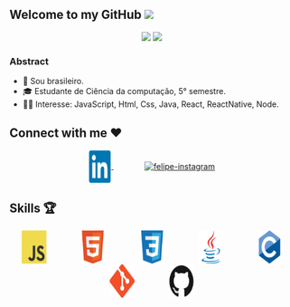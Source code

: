 ## Welcome to my GitHub <img src="https://raw.githubusercontent.com/iampavangandhi/iampavangandhi/master/gifs/Hi.gif" width="30px">

<p align="center">
  <img height="180em" src="https://github-readme-stats.vercel.app/api?username=felipemorgado&show_icons=true&theme=radical&include_all_commits=true&count_private=true"/>
  <img height="180em" src="https://github-readme-stats.vercel.app/api/top-langs/?username=felipemorgado&layout=compact&langs_count=16&theme=radical"/>
</p>

### Abstract

- 📍 Sou brasileiro.
- ‍🎓 Estudante de Ciência da computação, 5° semestre.
- 👨‍💻 Interesse: JavaScript, Html, Css, Java, React, ReactNative, Node.

## Connect with me ❤️
<p align="center">
    <a href="" target="_blank">
        <img align="center" alt="felipe-linkedin" height="60" width="40" src="https://raw.githubusercontent.com/devicons/devicon/master/icons/linkedin/linkedin-original.svg">
    </a> &nbsp;&nbsp;&nbsp;&nbsp;&nbsp;&nbsp;&nbsp;&nbsp;&nbsp;&nbsp;&nbsp;&nbsp;&nbsp;
    <a href="https://www.instagram.com/morgado.felps/" target="_blank">
        <img align="center" alt="felipe-instagram" height="60" width="40" src="https://cdn.worldvectorlogo.com/logos/instagram-2-1.svg">
    </a>
</p>

## Skills :trophy:
<p align="center">
     <img align="center" height="60" width="45" src="https://raw.githubusercontent.com/devicons/devicon/master/icons/javascript/javascript-original.svg">
     &nbsp;&nbsp;&nbsp;&nbsp;&nbsp;&nbsp;&nbsp;&nbsp;&nbsp;&nbsp;&nbsp;&nbsp;&nbsp;
     <img align="center" height="60" width="45" src="https://raw.githubusercontent.com/devicons/devicon/master/icons/html5/html5-original.svg">
     &nbsp;&nbsp;&nbsp;&nbsp;&nbsp;&nbsp;&nbsp;&nbsp;&nbsp;&nbsp;&nbsp;&nbsp;&nbsp;
     <img align="center" height="60" width="45" src="https://raw.githubusercontent.com/devicons/devicon/master/icons/css3/css3-original.svg">
     &nbsp;&nbsp;&nbsp;&nbsp;&nbsp;&nbsp;&nbsp;&nbsp;&nbsp;&nbsp;&nbsp;&nbsp;&nbsp;
     <img align="center" height="60" width="45" src="https://raw.githubusercontent.com/devicons/devicon/master/icons/java/java-original.svg">
     &nbsp;&nbsp;&nbsp;&nbsp;&nbsp;&nbsp;&nbsp;&nbsp;&nbsp;&nbsp;&nbsp;&nbsp;&nbsp;
     <img align="center" height="60" width="45" src="https://raw.githubusercontent.com/devicons/devicon/master/icons/c/c-original.svg">
     &nbsp;&nbsp;&nbsp;&nbsp;&nbsp;&nbsp;&nbsp;&nbsp;&nbsp;&nbsp;&nbsp;&nbsp;&nbsp;
     <img align="center" height="60" width="45" src="https://raw.githubusercontent.com/devicons/devicon/master/icons/git/git-original.svg">
     &nbsp;&nbsp;&nbsp;&nbsp;&nbsp;&nbsp;&nbsp;&nbsp;&nbsp;&nbsp;&nbsp;&nbsp;&nbsp;
     <img align="center" height="60" width="45" src="https://raw.githubusercontent.com/devicons/devicon/master/icons/github/github-original.svg">
     &nbsp;&nbsp;&nbsp;&nbsp;&nbsp;&nbsp;&nbsp;&nbsp;&nbsp;&nbsp;&nbsp;&nbsp;&nbsp;
</p>
